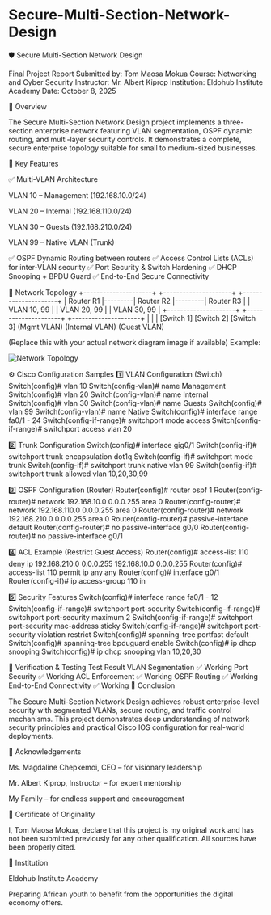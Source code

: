 # Secure-Multi-Section-Network-Design
🛡️ Secure Multi-Section Network Design

Final Project Report
Submitted by: Tom Maosa Mokua
Course: Networking and Cyber Security
Instructor: Mr. Albert Kiprop
Institution: Eldohub Institute Academy
Date: October 8, 2025

📘 Overview

The Secure Multi-Section Network Design project implements a three-section enterprise network featuring VLAN segmentation, OSPF dynamic routing, and multi-layer security controls.
It demonstrates a complete, secure enterprise topology suitable for small to medium-sized businesses.

🧠 Key Features

✅ Multi-VLAN Architecture

VLAN 10 – Management (192.168.10.0/24)

VLAN 20 – Internal (192.168.110.0/24)

VLAN 30 – Guests (192.168.210.0/24)

VLAN 99 – Native VLAN (Trunk)

✅ OSPF Dynamic Routing between routers
✅ Access Control Lists (ACLs) for inter-VLAN security
✅ Port Security & Switch Hardening
✅ DHCP Snooping + BPDU Guard
✅ End-to-End Secure Connectivity

🧩 Network Topology
+---------------------+         +---------------------+         +---------------------+
|   Router R1         |---------|   Router R2         |---------|   Router R3         |
| VLAN 10, 99         |         | VLAN 20, 99         |         | VLAN 30, 99         |
+---------------------+         +---------------------+         +---------------------+
       |                            |                             |
    [Switch 1]                 [Switch 2]                   [Switch 3]
   (Mgmt VLAN)                (Internal VLAN)              (Guest VLAN)


(Replace this with your actual network diagram image if available)
Example:

![Network Topology](./topology-diagram.png)

⚙️ Cisco Configuration Samples
1️⃣ VLAN Configuration (Switch)
Switch(config)# vlan 10
Switch(config-vlan)# name Management
Switch(config)# vlan 20
Switch(config-vlan)# name Internal
Switch(config)# vlan 30
Switch(config-vlan)# name Guests
Switch(config)# vlan 99
Switch(config-vlan)# name Native
Switch(config)# interface range fa0/1 - 24
Switch(config-if-range)# switchport mode access
Switch(config-if-range)# switchport access vlan 20

2️⃣ Trunk Configuration
Switch(config)# interface gig0/1
Switch(config-if)# switchport trunk encapsulation dot1q
Switch(config-if)# switchport mode trunk
Switch(config-if)# switchport trunk native vlan 99
Switch(config-if)# switchport trunk allowed vlan 10,20,30,99

3️⃣ OSPF Configuration (Router)
Router(config)# router ospf 1
Router(config-router)# network 192.168.10.0 0.0.0.255 area 0
Router(config-router)# network 192.168.110.0 0.0.0.255 area 0
Router(config-router)# network 192.168.210.0 0.0.0.255 area 0
Router(config-router)# passive-interface default
Router(config-router)# no passive-interface g0/0
Router(config-router)# no passive-interface g0/1

4️⃣ ACL Example (Restrict Guest Access)
Router(config)# access-list 110 deny ip 192.168.210.0 0.0.0.255 192.168.10.0 0.0.0.255
Router(config)# access-list 110 permit ip any any
Router(config)# interface g0/1
Router(config-if)# ip access-group 110 in

5️⃣ Security Features
Switch(config)# interface range fa0/1 - 12
Switch(config-if-range)# switchport port-security
Switch(config-if-range)# switchport port-security maximum 2
Switch(config-if-range)# switchport port-security mac-address sticky
Switch(config-if-range)# switchport port-security violation restrict
Switch(config)# spanning-tree portfast default
Switch(config)# spanning-tree bpduguard enable
Switch(config)# ip dhcp snooping
Switch(config)# ip dhcp snooping vlan 10,20,30

🧾 Verification & Testing
Test	Result
VLAN Segmentation	✅ Working
Port Security	✅ Working
ACL Enforcement	✅ Working
OSPF Routing	✅ Working
End-to-End Connectivity	✅ Working
🏁 Conclusion

The Secure Multi-Section Network Design achieves robust enterprise-level security with segmented VLANs, secure routing, and traffic control mechanisms.
This project demonstrates deep understanding of network security principles and practical Cisco IOS configuration for real-world deployments.

🙏 Acknowledgements

Ms. Magdaline Chepkemoi, CEO – for visionary leadership

Mr. Albert Kiprop, Instructor – for expert mentorship

My Family – for endless support and encouragement

🧾 Certificate of Originality

I, Tom Maosa Mokua, declare that this project is my original work and has not been submitted previously for any other qualification. All sources have been properly cited.

🏫 Institution

Eldohub Institute Academy

Preparing African youth to benefit from the opportunities the digital economy offers.
